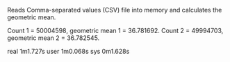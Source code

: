Reads Comma-separated values (CSV) file into memory and calculates the geometric mean.

Count 1 = 50004598, geometric mean 1 = 36.781692.
Count 2 = 49994703, geometric mean 2 = 36.782545.

real	1m1.727s
user	1m0.068s
sys	0m1.628s
